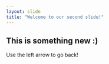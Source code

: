 ```yaml
---
layout: slide
title: "Welcome to our second slide!"
---
```

## This is something new :)
Use the left arrow to go back!
